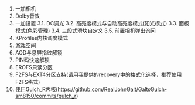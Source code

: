 1. 一加相机
2. Dolby音效
3. 一加设置
  3.1. DC调光
  3.2. 高亮度模式与自动高亮度模式(阳光模式)
  3.3. 面板模式(色彩管理)
  3.4. 三段式滑块自定义
  3.5. 前置相机弹出询问
4. KProfiles内核调度模式
5. 游戏空间
6. AOD与息屏指纹解锁
7. PIN码快速解锁
8. EROFS只读分区
9. F2FS与EXT4分区支持(请用我提供的recovery中的格式化选择，推荐使用F2FS格式)
10. 使用Gulch_R内核(https://github.com/RealJohnGalt/GaltsGulch-sm8150/commits/gulch_r)
